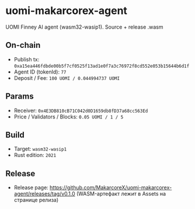 # uomi-makarcorex-agent
UOMI Finney AI agent (wasm32-wasip1). Source + release .wasm
## On-chain
- Publish tx: `0xa15ea446fdbde00b5f7cf0525f13ad1e0f7a3c76972f8cd552e053b15644b6d1f`
- Agent ID (tokenId): `77`
- Deposit / Fee: `100 UOMI / 0.044994737 UOMI`

## Params
- Receiver: `0x4E3DB810cB71C042d0D1659db8fD37a68cc563Ed`
- Price / Validators / Blocks: `0.05 UOMI / 1 / 5`

## Build
- Target: `wasm32-wasip1`
- Rust edition: `2021`

## Release
- Release page: https://github.com/MakarcoreX/uomi-makarcorex-agent/releases/tag/v0.1.0
  (WASM-артефакт лежит в Assets на странице релиза)
